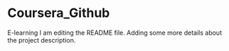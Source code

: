 # Coursera_Github
E-learning
I am editing the README file. Adding some more details about the project description.

